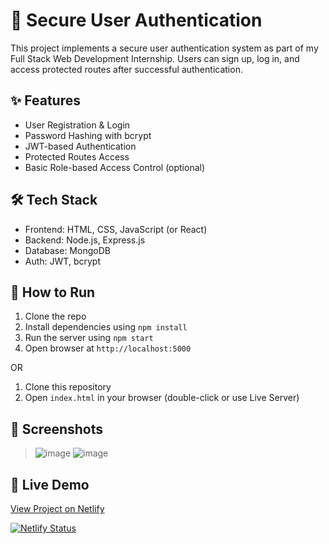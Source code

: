 # 🔐 Secure User Authentication

This project implements a secure user authentication system as part of my Full Stack Web Development Internship. Users can sign up, log in, and access protected routes after successful authentication.

## ✨ Features
- User Registration & Login
- Password Hashing with bcrypt
- JWT-based Authentication
- Protected Routes Access
- Basic Role-based Access Control (optional)

## 🛠️ Tech Stack
- Frontend: HTML, CSS, JavaScript (or React)
- Backend: Node.js, Express.js
- Database: MongoDB
- Auth: JWT, bcrypt

## 🚀 How to Run
1. Clone the repo  
2. Install dependencies using `npm install`  
3. Run the server using `npm start`  
4. Open browser at `http://localhost:5000`

OR
1. Clone this repository
2. Open `index.html` in your browser (double-click or use Live Server)

## 📸 Screenshots
> ![image](https://github.com/user-attachments/assets/3a1c5866-640a-4cf3-9460-141f075b632a)
> ![image](https://github.com/user-attachments/assets/6a9d4b57-8af1-4808-b654-47ec21417733)



## 🔗 Live Demo
[View Project on Netlify](https://secure-user-admin-auth.netlify.app/)



[![Netlify Status](https://api.netlify.com/api/v1/badges/80f6c4c8-2057-49d0-8766-79e0cbebb05b/deploy-status)](https://app.netlify.com/projects/secure-user-admin-auth/deploys)

